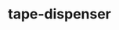<!-- 2024-07-19 -->

<h1 align="center">
  tape-dispenser
  <br>
  <sup><sub><sup><sup></sub>
</h1>
